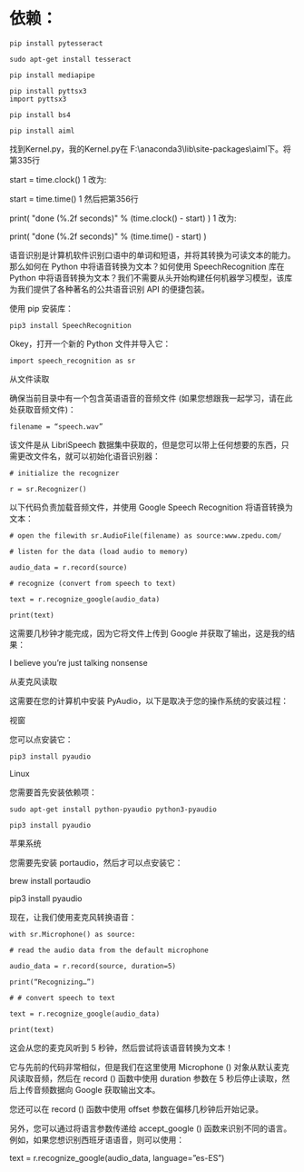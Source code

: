 # 依赖：

```
pip install pytesseract

sudo apt-get install tesseract
```



```
pip install mediapipe
```



```
pip install pyttsx3
import pyttsx3
```



```
pip install bs4
```

```
pip install aiml
```

找到Kernel.py，我的Kernel.py在
F:\anaconda3\lib\site-packages\aiml下。将第335行

start = time.clock()
1
改为:

start = time.time()
1
然后把第356行

print( "done (%.2f seconds)" % (time.clock() - start) )
1
改为:

print( "done (%.2f seconds)" % (time.time() - start) )























语音识别是计算机软件识别口语中的单词和短语，并将其转换为可读文本的能力。那么如何在 Python 中将语音转换为文本？如何使用 SpeechRecognition 库在 Python 中将语音转换为文本？我们不需要从头开始构建任何机器学习模型，该库为我们提供了各种著名的公共语音识别 API 的便捷包装。

使用 pip 安装库：

```
pip3 install SpeechRecognition
```

Okey，打开一个新的 Python 文件并导入它：

```
import speech_recognition as sr
```

从文件读取

确保当前目录中有一个包含英语语音的音频文件 (如果您想跟我一起学习，请在此处获取音频文件)：

```
filename = “speech.wav”
```

该文件是从 LibriSpeech 数据集中获取的，但是您可以带上任何想要的东西，只需更改文件名，就可以初始化语音识别器：

```
# initialize the recognizer

r = sr.Recognizer()
```

以下代码负责加载音频文件，并使用 Google Speech Recognition 将语音转换为文本：

```
# open the filewith sr.AudioFile(filename) as source:www.zpedu.com/

# listen for the data (load audio to memory)

audio_data = r.record(source)

# recognize (convert from speech to text)

text = r.recognize_google(audio_data)

print(text)
```

这需要几秒钟才能完成，因为它将文件上传到 Google 并获取了输出，这是我的结果：

I believe you’re just talking nonsense



从麦克风读取

这需要在您的计算机中安装 PyAudio，以下是取决于您的操作系统的安装过程：

视窗

您可以点安装它：

```
pip3 install pyaudio
```

Linux

您需要首先安装依赖项：

```
sudo apt-get install python-pyaudio python3-pyaudio

pip3 install pyaudio
```

苹果系统

您需要先安装 portaudio，然后才可以点安装它：

brew install portaudio

pip3 install pyaudio

现在，让我们使用麦克风转换语音：

```
with sr.Microphone() as source:

# read the audio data from the default microphone

audio_data = r.record(source, duration=5)

print(“Recognizing…”)

# # convert speech to text

text = r.recognize_google(audio_data)

print(text)
```

这会从您的麦克风听到 5 秒钟，然后尝试将该语音转换为文本！

它与先前的代码非常相似，但是我们在这里使用 Microphone () 对象从默认麦克风读取音频，然后在 record () 函数中使用 duration 参数在 5 秒后停止读取，然后上传音频数据向 Google 获取输出文本。

您还可以在 record () 函数中使用 offset 参数在偏移几秒钟后开始记录。

另外，您可以通过将语言参数传递给 accept_google () 函数来识别不同的语言。例如，如果您想识别西班牙语语音，则可以使用：

text = r.recognize_google(audio_data, language=”es-ES”)
